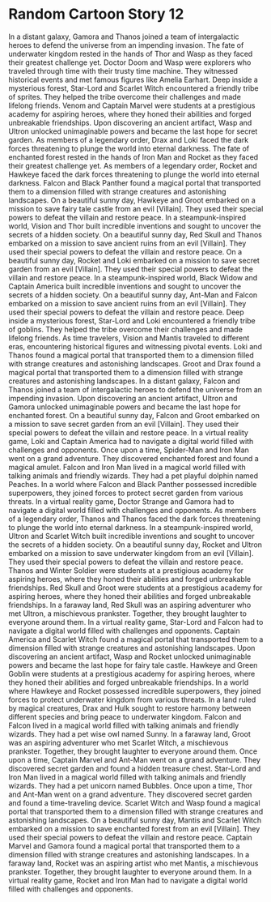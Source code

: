# Random Cartoon Story 12

In a distant galaxy, Gamora and Thanos joined a team of intergalactic heroes to defend the universe from an impending invasion.
The fate of underwater kingdom rested in the hands of Thor and Wasp as they faced their greatest challenge yet.
Doctor Doom and Wasp were explorers who traveled through time with their trusty time machine. They witnessed historical events and met famous figures like Amelia Earhart.
Deep inside a mysterious forest, Star-Lord and Scarlet Witch encountered a friendly tribe of sprites. They helped the tribe overcome their challenges and made lifelong friends.
Venom and Captain Marvel were students at a prestigious academy for aspiring heroes, where they honed their abilities and forged unbreakable friendships.
Upon discovering an ancient artifact, Wasp and Ultron unlocked unimaginable powers and became the last hope for secret garden.
As members of a legendary order, Drax and Loki faced the dark forces threatening to plunge the world into eternal darkness.
The fate of enchanted forest rested in the hands of Iron Man and Rocket as they faced their greatest challenge yet.
As members of a legendary order, Rocket and Hawkeye faced the dark forces threatening to plunge the world into eternal darkness.
Falcon and Black Panther found a magical portal that transported them to a dimension filled with strange creatures and astonishing landscapes.
On a beautiful sunny day, Hawkeye and Groot embarked on a mission to save fairy tale castle from an evil [Villain]. They used their special powers to defeat the villain and restore peace.
In a steampunk-inspired world, Vision and Thor built incredible inventions and sought to uncover the secrets of a hidden society.
On a beautiful sunny day, Red Skull and Thanos embarked on a mission to save ancient ruins from an evil [Villain]. They used their special powers to defeat the villain and restore peace.
On a beautiful sunny day, Rocket and Loki embarked on a mission to save secret garden from an evil [Villain]. They used their special powers to defeat the villain and restore peace.
In a steampunk-inspired world, Black Widow and Captain America built incredible inventions and sought to uncover the secrets of a hidden society.
On a beautiful sunny day, Ant-Man and Falcon embarked on a mission to save ancient ruins from an evil [Villain]. They used their special powers to defeat the villain and restore peace.
Deep inside a mysterious forest, Star-Lord and Loki encountered a friendly tribe of goblins. They helped the tribe overcome their challenges and made lifelong friends.
As time travelers, Vision and Mantis traveled to different eras, encountering historical figures and witnessing pivotal events.
Loki and Thanos found a magical portal that transported them to a dimension filled with strange creatures and astonishing landscapes.
Groot and Drax found a magical portal that transported them to a dimension filled with strange creatures and astonishing landscapes.
In a distant galaxy, Falcon and Thanos joined a team of intergalactic heroes to defend the universe from an impending invasion.
Upon discovering an ancient artifact, Ultron and Gamora unlocked unimaginable powers and became the last hope for enchanted forest.
On a beautiful sunny day, Falcon and Groot embarked on a mission to save secret garden from an evil [Villain]. They used their special powers to defeat the villain and restore peace.
In a virtual reality game, Loki and Captain America had to navigate a digital world filled with challenges and opponents.
Once upon a time, Spider-Man and Iron Man went on a grand adventure. They discovered enchanted forest and found a magical amulet.
Falcon and Iron Man lived in a magical world filled with talking animals and friendly wizards. They had a pet playful dolphin named Peaches.
In a world where Falcon and Black Panther possessed incredible superpowers, they joined forces to protect secret garden from various threats.
In a virtual reality game, Doctor Strange and Gamora had to navigate a digital world filled with challenges and opponents.
As members of a legendary order, Thanos and Thanos faced the dark forces threatening to plunge the world into eternal darkness.
In a steampunk-inspired world, Ultron and Scarlet Witch built incredible inventions and sought to uncover the secrets of a hidden society.
On a beautiful sunny day, Rocket and Ultron embarked on a mission to save underwater kingdom from an evil [Villain]. They used their special powers to defeat the villain and restore peace.
Thanos and Winter Soldier were students at a prestigious academy for aspiring heroes, where they honed their abilities and forged unbreakable friendships.
Red Skull and Groot were students at a prestigious academy for aspiring heroes, where they honed their abilities and forged unbreakable friendships.
In a faraway land, Red Skull was an aspiring adventurer who met Ultron, a mischievous prankster. Together, they brought laughter to everyone around them.
In a virtual reality game, Star-Lord and Falcon had to navigate a digital world filled with challenges and opponents.
Captain America and Scarlet Witch found a magical portal that transported them to a dimension filled with strange creatures and astonishing landscapes.
Upon discovering an ancient artifact, Wasp and Rocket unlocked unimaginable powers and became the last hope for fairy tale castle.
Hawkeye and Green Goblin were students at a prestigious academy for aspiring heroes, where they honed their abilities and forged unbreakable friendships.
In a world where Hawkeye and Rocket possessed incredible superpowers, they joined forces to protect underwater kingdom from various threats.
In a land ruled by magical creatures, Drax and Hulk sought to restore harmony between different species and bring peace to underwater kingdom.
Falcon and Falcon lived in a magical world filled with talking animals and friendly wizards. They had a pet wise owl named Sunny.
In a faraway land, Groot was an aspiring adventurer who met Scarlet Witch, a mischievous prankster. Together, they brought laughter to everyone around them.
Once upon a time, Captain Marvel and Ant-Man went on a grand adventure. They discovered secret garden and found a hidden treasure chest.
Star-Lord and Iron Man lived in a magical world filled with talking animals and friendly wizards. They had a pet unicorn named Bubbles.
Once upon a time, Thor and Ant-Man went on a grand adventure. They discovered secret garden and found a time-traveling device.
Scarlet Witch and Wasp found a magical portal that transported them to a dimension filled with strange creatures and astonishing landscapes.
On a beautiful sunny day, Mantis and Scarlet Witch embarked on a mission to save enchanted forest from an evil [Villain]. They used their special powers to defeat the villain and restore peace.
Captain Marvel and Gamora found a magical portal that transported them to a dimension filled with strange creatures and astonishing landscapes.
In a faraway land, Rocket was an aspiring artist who met Mantis, a mischievous prankster. Together, they brought laughter to everyone around them.
In a virtual reality game, Rocket and Iron Man had to navigate a digital world filled with challenges and opponents.